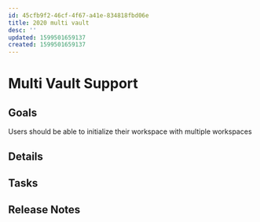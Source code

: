 ```yaml
---
id: 45cfb9f2-46cf-4f67-a41e-834818fbd06e
title: 2020 multi vault
desc: ''
updated: 1599501659137
created: 1599501659137
---
```

# Multi Vault Support

## Goals

Users should be able to initialize their workspace with multiple workspaces

## Details

## Tasks

## Release Notes

